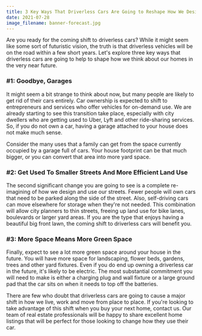 ```yaml
---
title: 3 Key Ways That Driverless Cars Are Going to Reshape How We Design and Use Our Homes
date: 2021-07-28
image_filename: banner-forecast.jpg
---
```


Are you ready for the coming shift to driverless cars? While it might seem like some sort of futuristic vision, the truth is that driverless vehicles will be on the road within a few short years. Let's explore three key ways that driverless cars are going to help to shape how we think about our homes in the very near future.

### #1: Goodbye, Garages

It might seem a bit strange to think about now, but many people are likely to get rid of their cars entirely. Car ownership is expected to shift to entrepreneurs and services who offer vehicles for on-demand use. We are already starting to see this transition take place, especially with city dwellers who are getting used to Uber, Lyft and other ride-sharing services. So, if you do not own a car, having a garage attached to your house does not make much sense.

Consider the many uses that a family can get from the space currently occupied by a garage full of cars. Your house footprint can be that much bigger, or you can convert that area into more yard space.

### #2: Get Used To Smaller Streets And More Efficient Land Use

The second significant change you are going to see is a complete re-imagining of how we design and use our streets. Fewer people will own cars that need to be parked along the side of the street. Also, self-driving cars can move elsewhere for storage when they're not needed. This combination will allow city planners to thin streets, freeing up land use for bike lanes, boulevards or larger yard areas. If you are the type that enjoys having a beautiful big front lawn, the coming shift to driverless cars will benefit you.

### #3: More Space Means More Green Space

Finally, expect to see a lot more green space around your house in the future. You will have more space for landscaping, flower beds, gardens, trees and other yard fixtures. Even if you do end up owning a driverless car in the future, it's likely to be electric. The most substantial commitment you will need to make is either a charging plug and wall fixture or a large ground pad that the car sits on when it needs to top off the batteries.

There are few who doubt that driverless cars are going to cause a major shift in how we live, work and move from place to place. If you're looking to take advantage of this shift when you buy your next home, contact us. Our team of real estate professionals will be happy to share excellent home listings that will be perfect for those looking to change how they use their car.